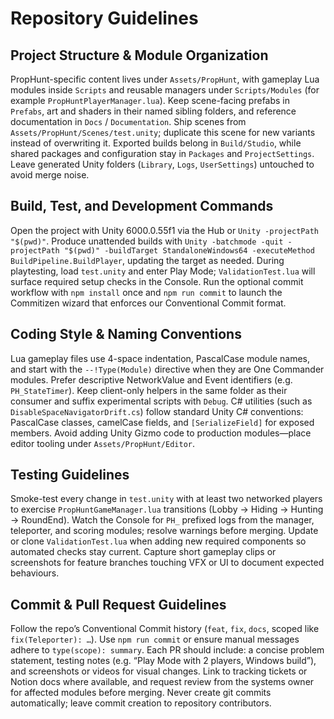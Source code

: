 # Repository Guidelines

## Project Structure & Module Organization
PropHunt-specific content lives under `Assets/PropHunt`, with gameplay Lua modules inside `Scripts` and reusable managers under `Scripts/Modules` (for example `PropHuntPlayerManager.lua`). Keep scene-facing prefabs in `Prefabs`, art and shaders in their named sibling folders, and reference documentation in `Docs` / `Documentation`. Ship scenes from `Assets/PropHunt/Scenes/test.unity`; duplicate this scene for new variants instead of overwriting it. Exported builds belong in `Build/Studio`, while shared packages and configuration stay in `Packages` and `ProjectSettings`. Leave generated Unity folders (`Library`, `Logs`, `UserSettings`) untouched to avoid merge noise.

## Build, Test, and Development Commands
Open the project with Unity 6000.0.55f1 via the Hub or `Unity -projectPath "$(pwd)"`. Produce unattended builds with `Unity -batchmode -quit -projectPath "$(pwd)" -buildTarget StandaloneWindows64 -executeMethod BuildPipeline.BuildPlayer`, updating the target as needed. During playtesting, load `test.unity` and enter Play Mode; `ValidationTest.lua` will surface required setup checks in the Console. Run the optional commit workflow with `npm install` once and `npm run commit` to launch the Commitizen wizard that enforces our Conventional Commit format.

## Coding Style & Naming Conventions
Lua gameplay files use 4-space indentation, PascalCase module names, and start with the `--!Type(Module)` directive when they are One Commander modules. Prefer descriptive NetworkValue and Event identifiers (e.g. `PH_StateTimer`). Keep client-only helpers in the same folder as their consumer and suffix experimental scripts with `Debug`. C# utilities (such as `DisableSpaceNavigatorDrift.cs`) follow standard Unity C# conventions: PascalCase classes, camelCase fields, and `[SerializeField]` for exposed members. Avoid adding Unity Gizmo code to production modules—place editor tooling under `Assets/PropHunt/Editor`.

## Testing Guidelines
Smoke-test every change in `test.unity` with at least two networked players to exercise `PropHuntGameManager.lua` transitions (Lobby → Hiding → Hunting → RoundEnd). Watch the Console for `PH_` prefixed logs from the manager, teleporter, and scoring modules; resolve warnings before merging. Update or clone `ValidationTest.lua` when adding new required components so automated checks stay current. Capture short gameplay clips or screenshots for feature branches touching VFX or UI to document expected behaviours.

## Commit & Pull Request Guidelines
Follow the repo’s Conventional Commit history (`feat`, `fix`, `docs`, scoped like `fix(Teleporter): …`). Use `npm run commit` or ensure manual messages adhere to `type(scope): summary`. Each PR should include: a concise problem statement, testing notes (e.g. “Play Mode with 2 players, Windows build”), and screenshots or videos for visual changes. Link to tracking tickets or Notion docs where available, and request review from the systems owner for affected modules before merging. Never create git commits automatically; leave commit creation to repository contributors.
